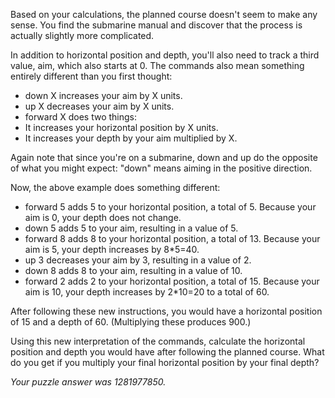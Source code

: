 Based on your calculations, the planned course doesn't seem to make any sense. You find the submarine manual and discover that the process is actually slightly more complicated.

In addition to horizontal position and depth, you'll also need to track a third value, aim, which also starts at 0. The commands also mean something entirely different than you first thought:

* down X increases your aim by X units.
* up X decreases your aim by X units.
* forward X does two things:
* It increases your horizontal position by X units.
* It increases your depth by your aim multiplied by X.

Again note that since you're on a submarine, down and up do the opposite of what you might expect: "down" means aiming in the positive direction.

Now, the above example does something different:

* forward 5 adds 5 to your horizontal position, a total of 5. Because your aim is 0, your depth does not change.
* down 5 adds 5 to your aim, resulting in a value of 5.
* forward 8 adds 8 to your horizontal position, a total of 13. Because your aim is 5, your depth increases by 8*5=40.
* up 3 decreases your aim by 3, resulting in a value of 2.
* down 8 adds 8 to your aim, resulting in a value of 10.
* forward 2 adds 2 to your horizontal position, a total of 15. Because your aim is 10, your depth increases by 2*10=20 to a total of 60.

After following these new instructions, you would have a horizontal position of 15 and a depth of 60. (Multiplying these produces 900.)

Using this new interpretation of the commands, calculate the horizontal position and depth you would have after following the planned course. What do you get if you multiply your final horizontal position by your final depth?

*Your puzzle answer was 1281977850.*